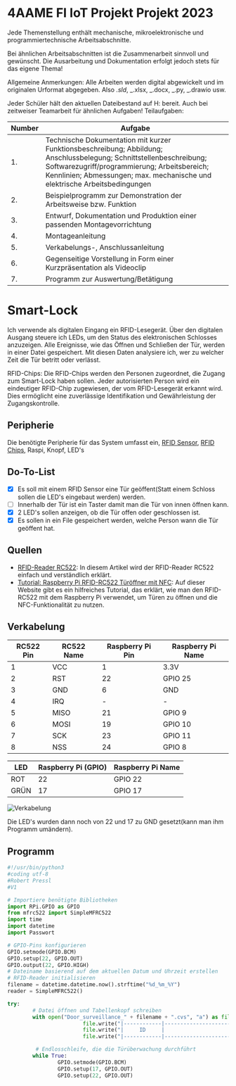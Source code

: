 # 4AAME FI IoT Projekt Projekt 2023

Jede Themenstellung enthält mechanische, mikroelektronische und programmiertechnische Arbeitsabschnitte.

Bei ähnlichen Arbeitsabschnitten ist die Zusammenarbeit sinnvoll und gewünscht. Die Ausarbeitung und Dokumentation erfolgt jedoch stets für das eigene Thema!

Allgemeine Anmerkungen: Alle Arbeiten werden digital abgewickelt und im originalen Urformat abgegeben. Also _.sld_, _.xlsx, _.docx, _.py, _.drawio usw.

Jeder Schüler hält den aktuellen Dateibestand auf H: bereit. Auch bei zeitweiser Teamarbeit für ähnlichen Aufgaben!
Teilaufgaben:

| Number | Aufgabe                                                                                                                                                                                                                                           |
| ------ | ------------------------------------------------------------------------------------------------------------------------------------------------------------------------------------------------------------------------------------------------- |
| 1.     | Technische Dokumentation mit kurzer Funktionsbeschreibung; Abbildung; Anschlussbelegung; Schnittstellenbeschreibung; Softwarezugriff/programmierung; Arbeitsbereich; Kennlinien; Abmessungen; max. mechanische und elektrische Arbeitsbedingungen |
| 2.     | Beispielprogramm zur Demonstration der Arbeitsweise bzw. Funktion                                                                                                                                                                                 |
| 3.     | Entwurf, Dokumentation und Produktion einer passenden Montagevorrichtung                                                                                                                                                                          |
| 4.     | Montageanleitung                                                                                                                                                                                                                                  |
| 5.     | Verkabelungs-, Anschlussanleitung                                                                                                                                                                                                                 |
| 6.     | Gegenseitige Vorstellung in Form einer Kurzpräsentation als Videoclip                                                                                                                                                                             |
| 7.     | Programm zur Auswertung/Betätigung                                                                                                                                                                                                                |


# Smart-Lock

Ich verwende als digitalen Eingang ein RFID-Lesegerät. Über den digitalen Ausgang steuere ich LEDs, um den Status des elektronischen Schlosses anzuzeigen. Alle Ereignisse, wie das Öffnen und Schließen der Tür, werden in einer Datei gespeichert. Mit diesen Daten analysiere ich, wer zu welcher Zeit die Tür betritt oder verlässt.

RFID-Chips:
Die RFID-Chips werden den Personen zugeordnet, die Zugang zum Smart-Lock haben sollen. Jeder autorisierten Person wird ein eindeutiger RFID-Chip zugewiesen, der vom RFID-Lesegerät erkannt wird. Dies ermöglicht eine zuverlässige Identifikation und Gewährleistung der Zugangskontrolle.

## Peripherie
Die benötigte Peripherie für das System umfasst ein, [RFID Sensor](https://www.az-delivery.de/products/rfid-set), [RFID Chips](https://www.az-delivery.de/products/13-56mhz-transponder?variant=38522275218), Raspi, Knopf, LED's

## Do-To-List
- [x] Es soll mit einem RFID Sensor eine Tür geöffent(Statt einem Schloss sollen die LED's eingebaut werden) werden.
- [ ] Innerhalb der Tür ist ein Taster damit man die Tür von innen öffnen kann.
- [x] 2 LED's sollen anzeigen, ob die Tür offen oder geschlossen ist.
- [x] Es sollen in ein File gespeichert werden, welche Person wann die Tür geöffent hat.

## Quellen
+ [RFID-Reader RC522](https://edistechlab.com/rfid-reader-rc522-einfach-erklart/?v=fa868488740a): In diesem Artikel wird der RFID-Reader RC522 einfach und verständlich erklärt.
+ [Tutorial: Raspberry Pi RFID-RC522 Türöffner mit NFC](https://tutorials-raspberrypi.de/raspberry-pi-rfid-rc522-tueroeffner-nfc/): Auf dieser Website gibt es ein hilfreiches Tutorial, das erklärt, wie man den RFID-RC522 mit dem Raspberry Pi verwendet, um Türen zu öffnen und die NFC-Funktionalität zu nutzen.



## Verkabelung
| RC522 Pin  | RC522 Name | Raspberry Pi Pin  | Raspberry Pi Name |  
| ------------- | ------------- | ------------- | ------------- |
| 1  | VCC  | 1  | 3.3V  |
| 2  | RST  | 22  | GPIO 25  |
| 3  | GND  | 6  | GND  |
| 4  | IRQ  | -  | -  |
| 5  | MISO  | 21  | GPIO 9  |
| 6  | MOSI  | 19  | GPIO 10  |
| 7  | SCK  | 23  | GPIO 11  |
| 8  | NSS  | 24  | GPIO 8  |

| LED | Raspberry Pi (GPIO)  | Raspberry Pi Name |  
| ------------- | ------------- | ------------- |
| ROT  | 22 | GPIO 22 |
| GRÜN  | 17  | GPIO 17  |


![Verkabelung](https://tutorials-raspberrypi.de/wp-content/uploads/2016/04/Raspberry-Pi-RFID-RC522-NFC_Steckplatine.png)

Die LED's wurden dann noch von 22 und 17 zu GND gesetzt(kann man ihm Programm umändern).

## Programm

```python
#!/usr/bin/python3
#coding utf-8
#Robert Pressl
#V1

# Importiere benötigte Bibliotheken
import RPi.GPIO as GPIO
from mfrc522 import SimpleMFRC522
import time
import datetime
import Passwort
```

```python
# GPIO-Pins konfigurieren
GPIO.setmode(GPIO.BCM)
GPIO.setup(22, GPIO.OUT)
GPIO.output(22, GPIO.HIGH)
# Dateiname basierend auf dem aktuellen Datum und Uhrzeit erstellen
# RFID-Reader initialisieren
filename = datetime.datetime.now().strftime("%d_%m_%Y")
reader = SimpleMFRC522()
```

```python
try:
        # Datei öffnen und Tabellenkopf schreiben
        with open("Door_surveillance_" + filename + ".cvs", "a") as file:
                        file.write("|------------|------------------------------------------------|-------------------|-------------|\n")
                        file.write("|     ID     |                     NAME                       |        TIME       |  AUTHORITY  |\n")
                        file.write("|------------|------------------------------------------------|-------------------|-------------|\n")
```

```python
         # Endlosschleife, die die Türüberwachung durchführt
        while True:
                GPIO.setmode(GPIO.BCM)
                GPIO.setup(17, GPIO.OUT)
                GPIO.setup(22, GPIO.OUT)
```
